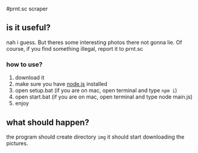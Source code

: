 #prnt.sc scraper

## is it useful?
nah i guess. But theres some interesting photos there not gonna lie. Of course, if you find something illegal, report it to prnt.sc

### how to use?
1. download it
2. make sure you have [node.js](https://nodejs.org/en/ "node.js") installed
3. open setup.bat (if you are on mac, open terminal and type `npm i`)
4. open start.bat (if you are on mac, open terminal and type node main.js)
5. enjoy

## what should happen?
the program should create directory `img`
it should start downloading the pictures.

